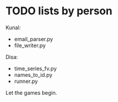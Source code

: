 TODO lists by person
====================

Kunal:
- email\_parser.py
- file\_writer.py

Disa:
- time\_series\_fv.py
- names\_to\_id.py
- runner.py


Let the games begin.
